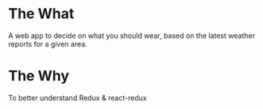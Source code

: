 # The What

A web app to decide on what you should wear, based on the latest weather
reports for a given area.

# The Why

To better understand Redux & react-redux
